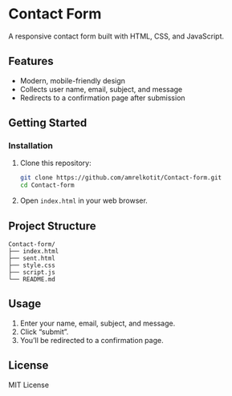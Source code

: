 # Contact Form

A responsive contact form built with HTML, CSS, and JavaScript.

## Features

- Modern, mobile-friendly design
- Collects user name, email, subject, and message
- Redirects to a confirmation page after submission

## Getting Started

### Installation

1. Clone this repository:
    ```bash
    git clone https://github.com/amrelkotit/Contact-form.git
    cd Contact-form
    ```
2. Open `index.html` in your web browser.

## Project Structure

```
Contact-form/
├── index.html
├── sent.html
├── style.css
├── script.js
└── README.md
```

## Usage

1. Enter your name, email, subject, and message.
2. Click “submit”.
3. You’ll be redirected to a confirmation page.

## License

MIT License
